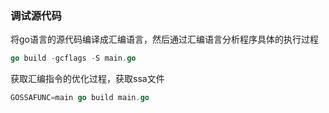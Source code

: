 ### 调试源代码

将go语言的源代码编译成汇编语言，然后通过汇编语言分析程序具体的执行过程

```go
go build -gcflags -S main.go
```
获取汇编指令的优化过程，获取ssa文件

```go
GOSSAFUNC=main go build main.go
```